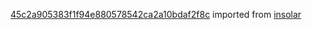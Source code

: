 [45c2a905383f1f94e880578542ca2a10bdaf2f8c](https://github.com/insolar/insolar/commit/45c2a905383f1f94e880578542ca2a10bdaf2f8c) imported from [insolar](https://github.com/insolar/insolar)

